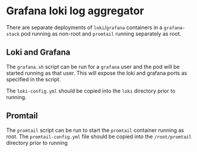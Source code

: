 # Grafana loki log aggregator
There are separate deployments of `loki`/`grafana` containers in a `grafana-stack` pod running as non-root and `promtail` running separately as root.

## Loki and Grafana
The `grafana.sh` script can be run for a `grafana` user and the pod will be started running as that user. This will expose the loki and grafana ports as specified in the script.

The `loki-config.yml` should be copied into the `loki` directory prior to running.

## Promtail
The `promtail` script can be run to start the `promtail` container running as root. The `promtail-config.yml` file should be copied into the `/root/promtail` directory prior to running

